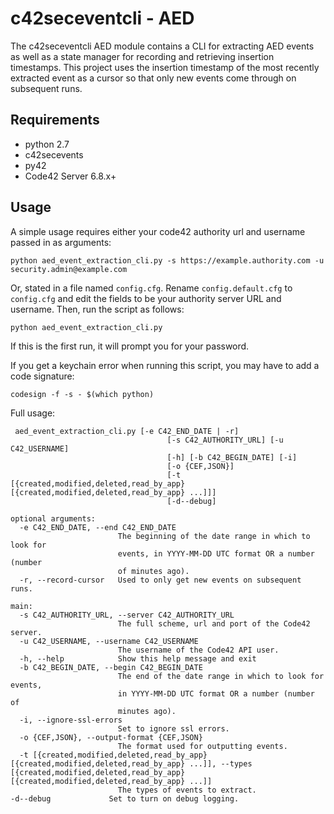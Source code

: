 # c42seceventcli - AED

The c42seceventcli AED module contains a CLI for extracting AED events as well as a state manager
for recording and retrieving insertion timestamps. This project uses the insertion timestamp of the 
most recently extracted event as a cursor so that only new events come through on subsequent runs.

## Requirements
- python 2.7
- c42secevents
- py42
- Code42 Server 6.8.x+

## Usage

A simple usage requires either your code42 authority url and username passed in as arguments:

    python aed_event_extraction_cli.py -s https://example.authority.com -u security.admin@example.com
        
Or, stated in a file named `config.cfg`. Rename `config.default.cfg` to `config.cfg` and edit the fields to be your
authority server URL and username. Then, run the script as follows:

    python aed_event_extraction_cli.py

If this is the first run, it will prompt you for your password.

If you get a keychain error when running this script, you may have to add a code signature:

    codesign -f -s - $(which python)

Full usage:

     aed_event_extraction_cli.py [-e C42_END_DATE | -r]
                                       [-s C42_AUTHORITY_URL] [-u C42_USERNAME]
                                       [-h] [-b C42_BEGIN_DATE] [-i]
                                       [-o {CEF,JSON}]
                                       [-t [{created,modified,deleted,read_by_app} [{created,modified,deleted,read_by_app} ...]]]
                                       [-d--debug]
    
    optional arguments:
      -e C42_END_DATE, --end C42_END_DATE
                            The beginning of the date range in which to look for
                            events, in YYYY-MM-DD UTC format OR a number (number
                            of minutes ago).
      -r, --record-cursor   Used to only get new events on subsequent runs.
    
    main:
      -s C42_AUTHORITY_URL, --server C42_AUTHORITY_URL
                            The full scheme, url and port of the Code42 server.
      -u C42_USERNAME, --username C42_USERNAME
                            The username of the Code42 API user.
      -h, --help            Show this help message and exit
      -b C42_BEGIN_DATE, --begin C42_BEGIN_DATE
                            The end of the date range in which to look for events,
                            in YYYY-MM-DD UTC format OR a number (number of
                            minutes ago).
      -i, --ignore-ssl-errors
                            Set to ignore ssl errors.
      -o {CEF,JSON}, --output-format {CEF,JSON}
                            The format used for outputting events.
      -t [{created,modified,deleted,read_by_app} [{created,modified,deleted,read_by_app} ...]], --types [{created,modified,deleted,read_by_app} [{created,modified,deleted,read_by_app} ...]]
                            The types of events to extract.
    -d--debug             Set to turn on debug logging.